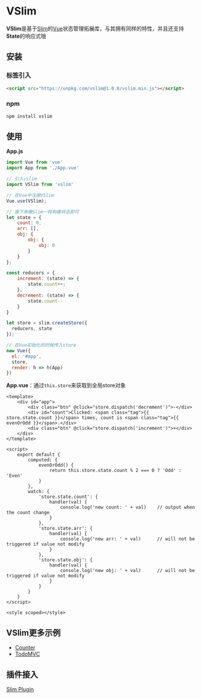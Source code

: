 # VSlim

**VSlim**是基于[Slim](/zh/intro.html)的[Vue](https://cn.vuejs.org/)状态管理拓展库，与其拥有同样的特性，并且还支持**State**的响应式哦

## 安装

### 标签引入

```html
<script src="https://unpkg.com/vslim@1.0.0/vslim.min.js"></script>
```

### npm

```bash
npm install vslim
```

## 使用

**App.js**

```javascript
import Vue from 'vue'
import App from './App.vue'

// 引入vslim
import VSlim from 'vslim'

// 在Vue中注册VSlim
Vue.use(VSlim);

// 接下来像Slim一样构建状态即可
let state = {
    count: 0,
    arr: [],
    obj: {
        obj: {
            obj: 0
        }
    }
};

const reducers = {
    increment: (state) => {
        state.count++;
    },
    decrement: (state) => {
        state.count--
    }
}

let store = slim.createStore({
  reducers, state
});

// 在Vue初始化的时候传入store
new Vue({
  el: '#app',
  store,
  render: h => h(App)
})
```

**App.vue**：通过`this.store`来获取到全局store对象

```vue
<template>
    <div id="app">
        <div class="btn" @click="store.dispatch('decrement')">-</div>
        <div id="count">Clicked: <span class="tag">{{ store.state.count }}</span> times, count is <span class="tag">{{ evenOrOdd }}</span>.</div>
        <div class="btn" @click="store.dispatch('increment')">+</div>
    </div>
</template>

<script>
    export default {
        computed: {
            evenOrOdd() {
                return this.store.state.count % 2 === 0 ? 'Odd' : 'Even'
            }
        },
        watch: {
            'store.state.count': {
                handler(val) {
                    console.log('new count: ' + val)    // output when the count change
                }
            },
            'store.state.arr': {
                handler(val) {
                    console.log('new arr: ' + val)      // will not be triggered if value not modify 
                }
            },
            'store.state.obj': {
                handler(val) {
                    console.log('new obj: ' + val)      // will not be triggered if value not modify
                }
            }
        }
    }
</script>

<style scoped></style>
```

## VSlim更多示例
* [Counter](https://github.com/victor0210/slim/tree/master/example/counter)
* [TodoMVC](https://github.com/victor0210/slim/tree/master/example/todomvc)

## 插件接入
[Slim Plugin](/zh/plugin.html)
